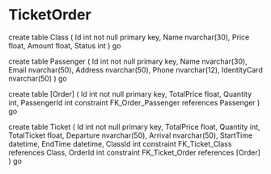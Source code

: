 # TicketOrder
create table Class
(
    Id     int not null
        primary key,
    Name   nvarchar(30),
    Price  float,
    Amount float,
    Status int
)
go

create table Passenger
(
    Id           int not null
        primary key,
    Name         nvarchar(30),
    Email        nvarchar(50),
    Address      nvarchar(50),
    Phone        nvarchar(12),
    IdentityCard nvarchar(50)
)
go

create table [Order]
(
    Id          int not null
        primary key,
    TotalPrice  float,
    Quantity    int,
    PassengerId int
        constraint FK_Order_Passenger
            references Passenger
)
go

create table Ticket
(
    Id          int not null
        primary key,
    TotalPrice  float,
    Quantity    int,
    TotalTicket float,
    Departure   nvarchar(50),
    Arrival     nvarchar(50),
    StartTime   datetime,
    EndTime     datetime,
    ClassId     int
        constraint FK_Ticket_Class
            references Class,
    OrderId     int
        constraint FK_Ticket_Order
            references [Order]
)
go

